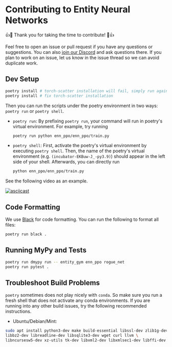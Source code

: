 # Contributing to Entity Neural Networks

👍🎉 Thank you for taking the time to contribute! 🎉👍

Feel free to open an issue or pull request if you have any questions or suggestions.
You can also [join our Discord](https://discord.gg/rrwSkmCp) and ask questions there.
If you plan to work on an issue, let us know in the issue thread so we can avoid duplicate work.

## Dev Setup

```bash
poetry install # torch-scatter installation will fail, simply run again
poetry install # fix torch-scatter installation
```

Then you can run the scripts under the poetry environment in two ways: `poetry run` or `poetry shell`. 

* `poetry run`:
    By prefixing `poetry run`, your command will run in poetry's virtual environment. For example, try running
    ```bash
    poetry run python enn_ppo/enn_ppo/train.py
    ```
* `poetry shell`:
    First, activate the poetry's virtual environment by executing `poetry shell`. Then, the name of the poetry's
    virtual environment (e.g. `(incubator-EKBuw-J_-py3.9)`) should appear in the left side of your shell.
    Afterwards, you can directly run
    ```bash
    python enn_ppo/enn_ppo/train.py
    ```

See the following video as an example.

[![asciicast](https://asciinema.org/a/452597.svg)](https://asciinema.org/a/452597)

## Code Formatting

We use [Black](https://black.readthedocs.io/en/stable/) for code formatting.
You can run the following to format all files:

```bash
poetry run black .
```

## Running MyPy and Tests

```bash
poetry run dmypy run -- entity_gym enn_ppo rogue_net
poetry run pytest .
```


## Troubleshoot Build Problems

`poetry` sometimes does not play nicely with `conda`. So make sure you run a fresh shell that does not activate any conda environments. If you are running into any other build issues, try the following recommended instructions.


* Ubuntu/Debian/Mint:
```bash
sudo apt install python3-dev make build-essential libssl-dev zlib1g-dev \
libbz2-dev libreadline-dev libsqlite3-dev wget curl llvm \
libncursesw5-dev xz-utils tk-dev libxml2-dev libxmlsec1-dev libffi-dev liblzma-dev
```
